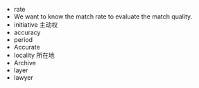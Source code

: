 - rate
- We want to know the match rate to evaluate the match quality.
- initiative 主动权
- accuracy
- period
- Accurate 
- locality 所在地
- Archive
- layer
- lawyer
